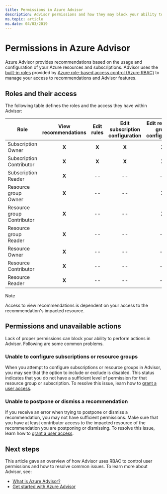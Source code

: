 ```yaml
---
title: Permissions in Azure Advisor 
description: Advisor permissions and how they may block your ability to configure subscriptions or postpone or dismiss recommendations.
ms.topic: article
ms.date: 04/03/2019
---
```


# Permissions in Azure Advisor

Azure Advisor provides recommendations based on the usage and configuration of your Azure resources and subscriptions. Advisor uses the [built-in roles](../role-based-access-control/built-in-roles.md) provided by [Azure role-based access control (Azure RBAC)](../role-based-access-control/overview.md) to manage your access to recommendations and Advisor features. 

## Roles and their access

The following table defines the roles and the access they have within Advisor:

| **Role** | **View recommendations** | **Edit rules** | **Edit subscription configuration** | **Edit resource group configuration**| **Dismiss and postpone recommendations**|
|---|:---:|:---:|:---:|:---:|:---:|
|Subscription Owner|**X**|**X**|**X**|**X**|**X**|
|Subscription Contributor|**X**|**X**|**X**|**X**|**X**|
|Subscription Reader|**X**|--|--|--|--|
|Resource group Owner|**X**|--|--|**X**|**X**|
|Resource group Contributor|**X**|--|--|**X**|**X**|
|Resource group Reader|**X**|--|--|--|--|
|Resource Owner|**X**|--|--|--|**X**|
|Resource Contributor|**X**|--|--|--|**X**|
|Resource Reader|**X**|--|--|--|--|

> [!NOTE]
> Access to view recommendations is dependent on your access to the recommendation's impacted resource.

## Permissions and unavailable actions

Lack of proper permissions can block your ability to perform actions in Advisor. Following are some common problems.

### Unable to configure subscriptions or resource groups

When you attempt to configure subscriptions or resource groups in Advisor, you may see that the option to include or exclude is disabled. This status indicates that you do not have a sufficient level of permission for that resource group or subscription. To resolve this issue, learn how to [grant a user access](../role-based-access-control/quickstart-assign-role-user-portal.md).

### Unable to postpone or dismiss a recommendation

If you receive an error when trying to postpone or dismiss a recommendation, you may not have sufficient permissions. Make sure that you have at least contributor access to the impacted resource of the recommendation you are postponing or dismissing. To resolve this issue, learn how to [grant a user access](../role-based-access-control/quickstart-assign-role-user-portal.md).

## Next steps

This article gave an overview of how Advisor uses RBAC to control user permissions and how to resolve common issues. To learn more about Advisor, see:

- [What is Azure Advisor?](./advisor-overview.md)
- [Get started with Azure Advisor](./advisor-get-started.md)
